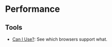 # Performance

## Tools
- [Can I Use?](http://caniuse.com/#feat=spdy): See which browsers support what.
